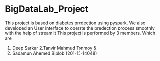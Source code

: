 # BigDataLab_Project
This project is based on diabetes predection using pyspark. We also developed an User interface to operate the predection process smoothly with the help of streamlit
This project is performed by 3 members. Which are

1. Deep Sarkar
2.Tanvir Mahmud Tonmoy &
3. Sadamun Ahemed Biplob (201-15-14048)
